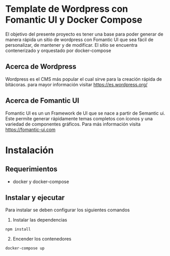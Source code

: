# Template de Wordpress con Fomantic UI y Docker Compose
El objetivo del presente proyecto es tener una base para poder generar de manera rápida un sitio de wordpress con Fomantic UI que sea fácil de personalizar, de mantener y de modificar. El sitio se encuentra contenerizado y orquestado por docker-compose

## Acerca de Wordpress
Wordpress es el CMS más popular el cual sirve para la creación rápida de bitácoras. para mayor información visitar https://es.wordpress.org/

## Acerca de Fomantic UI
Fomantic UI es un un Framework de UI que se nace a partir de Semantic ui. Este permite generar rápidamente temas completos con íconos y una variedad de componentes gráficos. Para más información visita https://fomantic-ui.com

# Instalación
## Requerimientos
- docker y docker-compose
## Instalar y ejecutar
Para instalar se deben configurar los siguientes comandos
1. Instalar las dependencias
~~~
npm install
~~~
2. Encender los contenedores
~~~
docker-compose up
~~~

